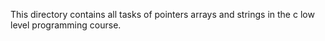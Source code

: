 This directory contains all tasks of pointers arrays and strings in the c low level programming course.
